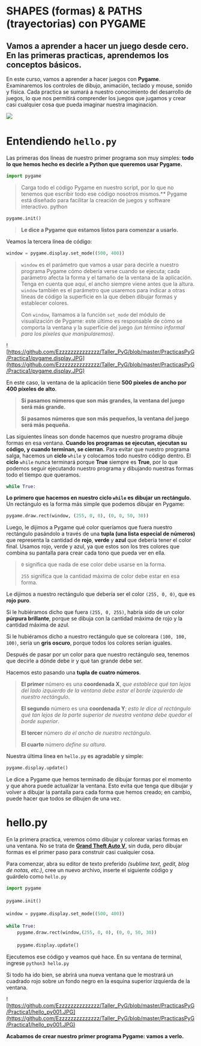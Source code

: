 
# SHAPES (formas) & PATHS (trayectorias) con PYGAME
## Vamos a aprender a hacer un juego desde cero. En las primeras practicas, aprendemos los conceptos básicos.

En este curso, vamos a aprender a hacer juegos con **Pygame**. Examinaremos los controles de dibujo, animación, teclado y mouse, sonido y física. Cada practica se sumará a nuestro conocimiento del desarrollo de juegos, lo que nos permitirá comprender los juegos que jugamos y crear casi cualquier cosa que pueda imaginar nuestra imaginación.

![](https://media.giphy.com/media/aNqEFrYVnsS52/giphy.gif)

# Entendiendo `hello.py`
Las primeras dos líneas de nuestro primer programa son muy simples: **todo lo que hemos hecho es decirle a Python que queremos usar Pygame.** 

```python 
import pygame
``` 
>Carga todo el código Pygame en nuestro script, por lo que no tenemos que escribir todo ese código nosotros mismos.** Pygame está diseñado para facilitar la creación de juegos y software interactivo.
python

```python
pygame.init()
```
 >**Le dice a Pygame que estamos listos para comenzar a usarlo.**

Veamos la tercera línea de código:
```python
window = pygame.display.set_mode((500, 400))
```
>`window` es el parámetro que vamos a usar para decirle a nuestro programa Pygame cómo debería verse cuando se ejecuta; cada parámetro afecta la forma y el tamaño de la ventana de la aplicación. Tenga en cuenta que aquí, el ancho siempre viene antes que la altura. `window` también es el parámetro que usaremos para indicar a otras líneas de código la superficie en la que deben dibujar formas y establecer colores. 
>
>Con `window`, llamamos a la función `set_mode` del módulo de visualización de Pygame: este último es responsable de cómo se comporta la ventana y la superficie del juego *(un término informal para los píxeles que manipularemos)*. 

![https://github.com/Ezzzzzzzzzzzzzz/Taller_PyG/blob/master/PracticasPyG/Practica1/pygame.display.JPG](https://github.com/Ezzzzzzzzzzzzzz/Taller_PyG/blob/master/PracticasPyG/Practica1/pygame.display.JPG)

En este caso, la ventana de la aplicación tiene **500 píxeles de ancho por 400 píxeles de alto**. 

>**Si pasamos números que son más grandes, la ventana del juego será más grande.**
>
>**Si pasamos números que son más pequeños, la ventana del juego será más pequeña.**

Las siguientes líneas son donde hacemos que nuestro programa dibuje formas en esa ventana. **Cuando los programas se ejecutan, ejecutan su código, y cuando terminan, se cierran.** Para evitar que nuestro programa salga, hacemos un **ciclo** `while` y colocamos todo nuestro código dentro. El **ciclo** `while` nunca terminará porque **True** siempre es **True**, por lo que podemos seguir ejecutando nuestro programa y dibujando nuestras formas todo el tiempo que queramos.

```python
while True:
```

**Lo primero que hacemos en nuestro ciclo `while` es dibujar un rectángulo.** Un rectángulo es la forma más simple que podemos dibujar en Pygame:
```python
pygame.draw.rect(window, (255, 0, 0), (0, 0, 50, 30))
```
Luego, le dijimos a Pygame qué color queríamos que fuera nuestro rectángulo pasándolo a través de una **tupla (una lista especial de números)** que representa la cantidad de **rojo**, **verde** y **azul** que debería tener el color final. Usamos rojo, verde y azul, ya que estos son los tres colores que combina su pantalla para crear cada tono que pueda ver en ella. 
>`0` significa que nada de ese color debe usarse en la forma.
>
>`255` significa que la cantidad máxima de color debe estar en esa forma.

Le dijimos a nuestro rectángulo que debería ser el color `(255, 0, 0)`, que es **rojo puro**. 

Si le hubiéramos dicho que fuera `(255, 0, 255)`, habría sido de un color **púrpura brillante**, porque se dibuja con la cantidad máxima de rojo y la cantidad máxima de azul. 

Si le hubiéramos dicho a nuestro rectángulo que se coloreara `(100, 100, 100)`, sería un **gris oscuro**, porque todos los colores serían iguales.

Después de pasar por un color para que nuestro rectángulo sea, tenemos que decirle a dónde debe ir y qué tan grande debe ser. 

Hacemos esto pasando una **tupla de cuatro números**. 
>**El primer** número es una **coordenada X**, *que establece qué tan lejos del lado izquierdo de la ventana debe estar el borde izquierdo de nuestro rectángulo*. 
>
>**El segundo** número es una **coordenada Y**; *esto le dice al rectángulo qué tan lejos de la parte superior de nuestra ventana debe quedar el borde superior*. 
>
>**El tercer** número *da el ancho de nuestro rectángulo*. 
>
>**El cuarto** número *define su altura*.

Nuestra última línea en `hello.py` es agradable y simple: 
```python
pygame.display.update()
```
Le dice a Pygame que hemos terminado de dibujar formas por el momento y que ahora puede actualizar la ventana. Esto evita que  tenga que dibujar y volver a dibujar la pantalla para cada forma que hemos creado; en cambio, puede hacer que todos se dibujen de una vez.

# hello.py

En la primera practica, veremos cómo dibujar y colorear varias formas en una ventana. No se trata de [**Grand Theft Auto V**](https://www.rockstargames.com/V/es), sin duda, pero dibujar formas es el primer paso para construir casi cualquier cosa.

Para comenzar, abra su editor de texto preferido *(sublime text, gedit, blog de notas, etc.)*, cree un nuevo archivo, inserte el siguiente código y guárdelo como `hello.py`

```python 
import pygame 

pygame.init()

window = pygame.display.set_mode((500, 400))

while True:
	pygame.draw.rect(window,(255, 0, 0), (0, 0, 50, 30))

	pygame.display.update()
```

Ejecutemos ese código y veamos qué hace. En su ventana de terminal, ingrese `python3 hello.py`

Si todo ha ido bien, se abrirá una nueva ventana que le mostrará un cuadrado rojo sobre un fondo negro en la esquina superior izquierda de la ventana. 

![https://github.com/Ezzzzzzzzzzzzzz/Taller_PyG/blob/master/PracticasPyG/Practica1/hello_py001.JPG](https://github.com/Ezzzzzzzzzzzzzz/Taller_PyG/blob/master/PracticasPyG/Practica1/hello_py001.JPG)

**Acabamos de crear nuestro primer programa Pygame: vamos a verlo.**


<!--stackedit_data:
eyJoaXN0b3J5IjpbLTE4NDI1NDM1NzEsMzA0MDk3NTIyLDE1MD
g3MjQ4NTcsMTkwMDI3Mjg2NSwxOTAwMjcyODY1LC0xNDU2ODI0
MjgyLDE4MDcyNjA1MTgsLTYzNTQ0MTc1NCwtMTg5NDg0Mzk5NC
wzOTMwMTc4OTgsMTY1ODg5MjAyMywxNzEyNTI1MDU5LDM1Mzkx
NjM2NSwtMTAyMzUyNzI3OCwtMjA2NTAyOTkzMCwtNzk0ODgxNj
EyXX0=
-->